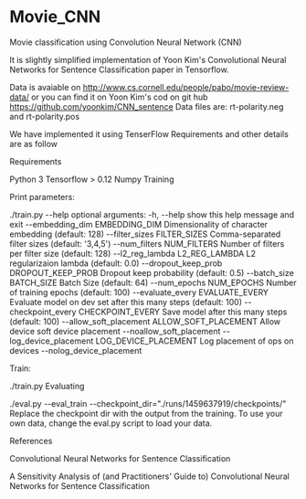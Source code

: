 # Movie_CNN
Movie classification using Convolution Neural Network (CNN)  

It is slightly simplified implementation of Yoon Kim's Convolutional Neural Networks for Sentence Classification paper in Tensorflow.

Data is avaiable on http://www.cs.cornell.edu/people/pabo/movie-review-data/ or you can find it on Yoon Kim's cod on git hub https://github.com/yoonkim/CNN_sentence Data files are: rt-polarity.neg and rt-polarity.pos

We have implemented it using TenserFlow Requirements and other details are as follow

Requirements

Python 3 Tensorflow > 0.12 Numpy Training

Print parameters:

./train.py --help optional arguments: -h, --help show this help message and exit --embedding_dim EMBEDDING_DIM Dimensionality of character embedding (default: 128) --filter_sizes FILTER_SIZES Comma-separated filter sizes (default: '3,4,5') --num_filters NUM_FILTERS Number of filters per filter size (default: 128) --l2_reg_lambda L2_REG_LAMBDA L2 regularizaion lambda (default: 0.0) --dropout_keep_prob DROPOUT_KEEP_PROB Dropout keep probability (default: 0.5) --batch_size BATCH_SIZE Batch Size (default: 64) --num_epochs NUM_EPOCHS Number of training epochs (default: 100) --evaluate_every EVALUATE_EVERY Evaluate model on dev set after this many steps (default: 100) --checkpoint_every CHECKPOINT_EVERY Save model after this many steps (default: 100) --allow_soft_placement ALLOW_SOFT_PLACEMENT Allow device soft device placement --noallow_soft_placement --log_device_placement LOG_DEVICE_PLACEMENT Log placement of ops on devices --nolog_device_placement

Train:

./train.py Evaluating

./eval.py --eval_train --checkpoint_dir="./runs/1459637919/checkpoints/" Replace the checkpoint dir with the output from the training. To use your own data, change the eval.py script to load your data.

References

Convolutional Neural Networks for Sentence Classification

A Sensitivity Analysis of (and Practitioners' Guide to) Convolutional Neural Networks for Sentence Classification
